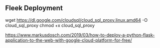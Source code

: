 ## Fleek Deployment
wget https://dl.google.com/cloudsql/cloud_sql_proxy.linux.amd64 -O cloud_sql_proxy
chmod +x cloud_sql_proxy

https://www.markusdosch.com/2019/03/how-to-deploy-a-python-flask-application-to-the-web-with-google-cloud-platform-for-free/
